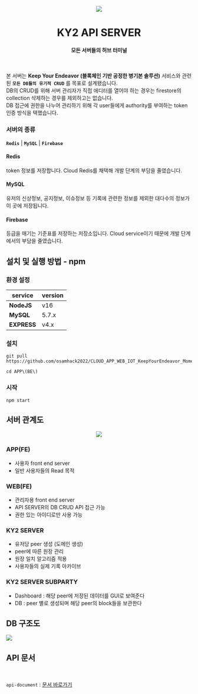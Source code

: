  <p  align="center">
<a  href="https://github.com/osamhack2022/CLOUD_WEB_IOT_KeepYourEndeavor_Moment"  target="_blank"  rel="noopener noreferrer">
<img src='https://github.com/osamhack2022/CLOUD_WEB_IOT_KeepYourEndeavor_Moment/raw/CLOUD/images/logo.png'/>
</a>
</p>
<h1  align="center">KY2 API SERVER</h1>
<h4  align="center">모든 서버들의 허브 터미널</h4>
<br/>

본 서버는 **Keep Your Endeavor (블록체인 기반 공정한 병기본 솔루션)** 서비스와 관련된 **`모든 DB들의 유기적 CRUD`** 를 목표로 설계됐습니다. <br>
DB의 CRUD를 위해 서버 관리자가 직접 에디터를 열어야 하는 경우는 firestore의 collection 삭제하는 경우를 제외하고는 없습니다. <br>
DB 접근에 권한을 나누어 관리하기 위해 각 user들에게 authority를 부여하는 token 인증 방식을 택했습니다.

### 서버의 종류
**`Redis`** | **`MySQL`** | **`Firebase`**
#### Redis
token 정보를 저장합니다. Cloud Redis를 채택해 개발 단계의 부담을 줄였습니다.
#### MySQL
유저의 신상정보, 공지정보, 이슈정보 등 기록에 관련한 정보를 제외한 대다수의 정보가 이 곳에 저장됩니다.
#### Firebase
등급을 매기는 기준표를 저장하는 저장소입니다. Cloud service이기 때문에 개발 단계에서의 부담을 줄였습니다.


## 설치 및 실행 방법 - npm
### 환경 설정
|service|version|
|--|--|
|**NodeJS**|v16|
|**MySQL**|5.7.x|
|**EXPRESS**|v4.x|

### 설치
```ssh
git pull https://github.com/osamhack2022/CLOUD_APP_WEB_IOT_KeepYourEndeavor_Moment
```
```ssh
cd APP\(BE\)
```
### 시작
```ssh
npm start
```

## 서버 관계도
<p align = 'center'><img src='https://github.com/osamhack2022/CLOUD_APP_WEB_IOT_KeepYourEndeavor_Moment/blob/main/APP(BE)/images/structure.jpg'/></p>


### APP(FE)
- 사용자 front end server
- 일반 사용자들의 Read 목적
### WEB(FE)
- 관리자용 front end server
- API SERVER의 DB CRUD API 접근 가능
- 권한 있는 아이디로만 사용 가능
### KY2 SERVER
- 유저당 peer 생성 (도메인 생성)
- peer에 따른 원장 관리
- 원장 일치 알고리즘 적용
- 사용자들의 실제 기록 아카이브
### KY2 SERVER SUBPARTY
- Dashboard : 해당 peer에 저장된 데이터를 GUI로 보여준다
- DB : peer 별로 생성되며 해당 peer의 block들을 보관한다

## DB 구조도
<img src='https://github.com/osamhack2022/CLOUD_APP_WEB_IOT_KeepYourEndeavor_Moment/blob/main/APP(BE)/images/KYE.png'/>

## API 문서

<br>

`api-document` : [문서 바로가기](https://github.com/osamhack2022/CLOUD_APP_WEB_IOT_KeepYourEndeavor_Moment/tree/main/APP(BE)/api-document)
